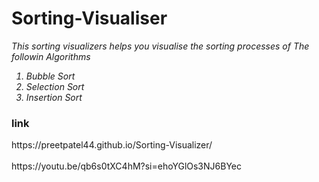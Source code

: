 <h1>Sorting-Visualiser</h1>
<p><i>This sorting visualizers helps you visualise the sorting processes of The followin Algorithms
      <ol>
        <li>Bubble Sort</li>
        <li>Selection Sort</li>
        <li>Insertion Sort</li>
      </ol>
</i></p>
<h3>link</h3>
https://preetpatel44.github.io/Sorting-Visualizer/
<br><br>
https://youtu.be/qb6s0tXC4hM?si=ehoYGlOs3NJ6BYec

